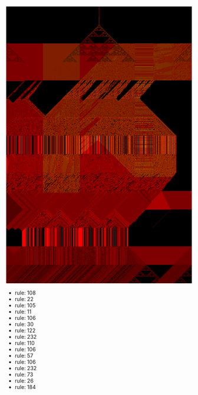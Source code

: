 ![photo](./output.png) 
 * rule: 108
* rule: 22
* rule: 105
* rule: 11
* rule: 106
* rule: 30
* rule: 122
* rule: 232
* rule: 110
* rule: 106
* rule: 57
* rule: 106
* rule: 232
* rule: 73
* rule: 26
* rule: 184
